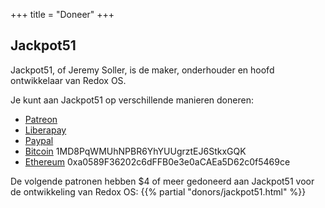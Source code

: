 +++
title = "Doneer"
+++

## Jackpot51

Jackpot51, of Jeremy Soller, is de maker, onderhouder en hoofd ontwikkelaar van Redox OS.

Je kunt aan Jackpot51 op verschillende manieren doneren:

- [Patreon](https://www.patreon.com/redox_os)
- [Liberapay](https://liberapay.com/redox_os)
- [Paypal](https://www.paypal.me/redoxos)
- [Bitcoin](bitcoin:1MD8PqWMUhNPBR6YhYUUgrztEJ6StkxGQK) 1MD8PqWMUhNPBR6YhYUUgrztEJ6StkxGQK
- [Ethereum](ethereum:0xa0589F36202c6dFFB0e3e0aCAEa5D62c0f5469ce) 0xa0589F36202c6dFFB0e3e0aCAEa5D62c0f5469ce

De volgende patronen hebben $4 of meer gedoneerd aan Jackpot51 voor de ontwikkeling van Redox OS:
{{% partial "donors/jackpot51.html" %}}
